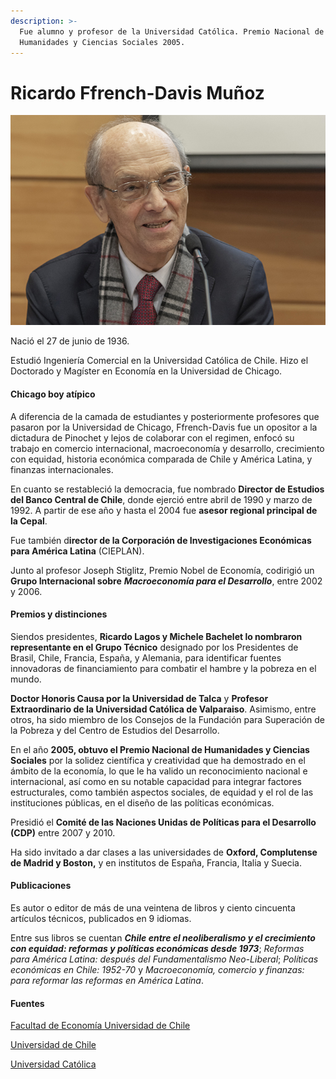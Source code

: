 ```yaml
---
description: >-
  Fue alumno y profesor de la Universidad Católica. Premio Nacional de
  Humanidades y Ciencias Sociales 2005.
---
```


# Ricardo Ffrench-Davis Muñoz

![Ricardo Ffrench-Davis Mu&#xF1;oz. Foto: CEP Chile. ](../../.gitbook/assets/frenchdavis.jpg)

Nació el 27 de junio de 1936.

Estudió Ingeniería Comercial en la Universidad Católica de Chile. Hizo el Doctorado y Magíster en Economía en la Universidad de Chicago. 

#### Chicago boy atípico

A diferencia de la camada de estudiantes y posteriormente profesores que pasaron por la Universidad de Chicago, Ffrench-Davis fue un opositor a la dictadura de Pinochet y lejos de colaborar con el regimen, enfocó su trabajo en comercio internacional, macroeconomía y desarrollo, crecimiento con equidad, historia económica comparada de Chile y América Latina, y finanzas internacionales.

En cuanto se restableció la democracia, fue nombrado **Director de Estudios del Banco Central de Chile**, donde ejerció entre abril de 1990 y marzo de 1992. A partir de ese año y hasta el 2004 fue **asesor regional principal de la Cepal**.

Fue también d**irector de la Corporación de Investigaciones Económicas para América Latina** \(CIEPLAN\).

Junto al profesor Joseph Stiglitz, Premio Nobel de Economía, codirigió un **Grupo Internacional sobre** _**Macroeconomía para el Desarrollo**_, entre 2002 y 2006.

#### Premios y distinciones

Siendos presidentes, **Ricardo Lagos y Michele Bachelet lo nombraron representante en el Grupo Técnico** designado por los Presidentes de Brasil, Chile, Francia, España, y Alemania, para identificar fuentes innovadoras de financiamiento para combatir el hambre y la pobreza en el mundo.

**Doctor Honoris Causa por la Universidad de Talca** y **Profesor Extraordinario de la Universidad Católica de Valparaiso**. Asimismo, entre otros, ha sido miembro de los Consejos de la Fundación para Superación de la Pobreza y del Centro de Estudios del Desarrollo.

En el año **2005, obtuvo el Premio Nacional de Humanidades y Ciencias Sociales** por la solidez científica y creatividad que ha demostrado en el ámbito de la economía, lo que le ha valido un reconocimiento nacional e internacional, así como en su notable capacidad para integrar factores estructurales, como también aspectos sociales, de equidad y el rol de las instituciones públicas, en el diseño de las políticas económicas.

Presidió el **Comité de las Naciones Unidas de Políticas para el Desarrollo \(CDP\)** entre 2007 y 2010.

Ha sido invitado a dar clases a las universidades de **Oxford, Complutense de Madrid y Boston,** y en institutos de España, Francia, Italia y Suecia.

#### Publicaciones

Es autor o editor de más de una veintena de libros y ciento cincuenta artículos técnicos, publicados en 9 idiomas.

Entre sus libros se cuentan _**Chile entre el neoliberalismo y el crecimiento con equidad: reformas y políticas económicas desde 1973**_; _Reformas para América Latina: después del Fundamentalismo Neo-Liberal_; _Políticas económicas en Chile: 1952-70_ y _Macroeconomía, comercio y finanzas: para reformar las reformas en América Latina_.



#### Fuentes

[Facultad de Economía Universidad de Chile](http://econ.uchile.cl/es/academico/rffrench)

[Universidad de Chile](http://www.uchile.cl/portal/presentacion/historia/grandes-figuras/premios-nacionales/humanidades/8810/ricardo-ffrench-davis-munoz)

[Universidad Católica](https://www.uc.cl/es/component/content/article/275-premios-nacionales/7413-ricardo-ffrench-davis-munoz-1936)







